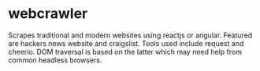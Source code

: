 # webcrawler
Scrapes traditional and modern websites using reactjs or angular. Featured are hackers news website and craigslist. Tools used include request and cheerio. DOM traversal is based on the latter which may need help from common headless browsers.
